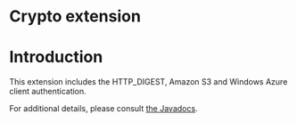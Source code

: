 Crypto extension
================

Introduction
============

This extension includes the HTTP\_DIGEST, Amazon S3 and Windows Azure
client authentication.

For additional details, please consult [the
Javadocs](http://www.restlet.org/documentation/2.0/jse/ext/org/restlet/ext/crypto/package-summary.html).

